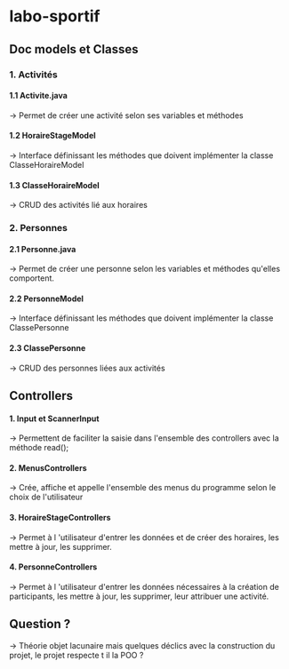 # labo-sportif

## Doc models et Classes

### 1. Activités
#### 1.1 Activite.java
-> Permet de créer une activité selon ses variables et méthodes
#### 1.2 HoraireStageModel
-> Interface définissant les méthodes que doivent implémenter la classe ClasseHoraireModel
#### 1.3 ClasseHoraireModel
-> CRUD des activités lié aux horaires

### 2. Personnes
#### 2.1 Personne.java
-> Permet de créer une personne selon les variables et méthodes qu'elles comportent.
#### 2.2 PersonneModel
-> Interface définissant les méthodes que doivent implémenter la classe ClassePersonne
#### 2.3 ClassePersonne
-> CRUD des personnes liées aux activités

## Controllers
#### 1. Input et ScannerInput
-> Permettent de faciliter la saisie dans l'ensemble des controllers avec la méthode read();
#### 2. MenusControllers
-> Crée, affiche et appelle l'ensemble des menus du programme selon le choix de l'utilisateur
#### 3. HoraireStageControllers
-> Permet à l 'utilisateur d'entrer les données et de créer des horaires, les mettre à jour, les supprimer.
#### 4. PersonneControllers
-> Permet à l 'utilisateur d'entrer les données nécessaires à la création de participants, les mettre à  jour, les supprimer, leur attribuer une activité.

## Question ? 
-> Théorie objet lacunaire mais quelques déclics avec la construction du projet, le projet respecte t il la POO ? 